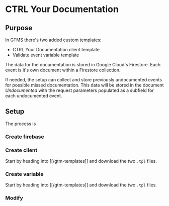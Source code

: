 # CTRL Your Documentation
## Purpose
In GTMS there's two added custom templates:
- CTRL Your Documentation client template
- Validate event variable template

The data for the documentation is stored in Google Cloud's Firestore. Each event is it's own document within a Firestore collection.

If needed, the setup can collect and store previously undocumented events for possible missed documentation. This data will be stored in the document *Undocumented* with the request parameters populated as a subfield for each undocumented event. 
## Setup
The process is 
### Create firebase
### Create client
Start by heading into [[/gtm-templates]] and download the two `.tpl` files.
### Create variable
Start by heading into [[/gtm-templates]] and download the two `.tpl` files.
### Modify 